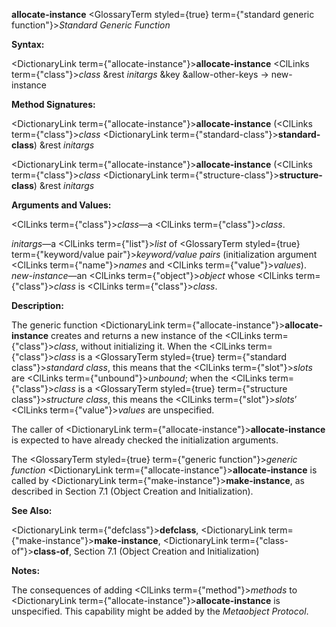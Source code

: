 **allocate-instance** <GlossaryTerm styled={true} term={"standard generic function"}><i>Standard Generic Function</i></GlossaryTerm> 



**Syntax:** 



<DictionaryLink  term={"allocate-instance"}><b>allocate-instance</b></DictionaryLink> <ClLinks  term={"class"}><i>class</i></ClLinks> &amp;rest *initargs* &amp;key &amp;allow-other-keys → new-instance 



**Method Signatures:** 



<DictionaryLink  term={"allocate-instance"}><b>allocate-instance</b></DictionaryLink> (<ClLinks  term={"class"}><i>class</i></ClLinks> <DictionaryLink  term={"standard-class"}><b>standard-class</b></DictionaryLink>) &amp;rest *initargs* 



<DictionaryLink  term={"allocate-instance"}><b>allocate-instance</b></DictionaryLink> (<ClLinks  term={"class"}><i>class</i></ClLinks> <DictionaryLink  term={"structure-class"}><b>structure-class</b></DictionaryLink>) &amp;rest *initargs* 



**Arguments and Values:** 



<ClLinks  term={"class"}><i>class</i></ClLinks>—a <ClLinks  term={"class"}><i>class</i></ClLinks>. 



*initargs*—a <ClLinks  term={"list"}><i>list</i></ClLinks> of <GlossaryTerm styled={true} term={"keyword/value pair"}><i>keyword/value pairs</i></GlossaryTerm> (initialization argument <ClLinks  term={"name"}><i>names</i></ClLinks> and <ClLinks  term={"value"}><i>values</i></ClLinks>). *new-instance*—an <ClLinks  term={"object"}><i>object</i></ClLinks> whose <ClLinks  term={"class"}><i>class</i></ClLinks> is <ClLinks  term={"class"}><i>class</i></ClLinks>. 







 



 



**Description:** 



The generic function <DictionaryLink  term={"allocate-instance"}><b>allocate-instance</b></DictionaryLink> creates and returns a new instance of the <ClLinks  term={"class"}><i>class</i></ClLinks>, without initializing it. When the <ClLinks  term={"class"}><i>class</i></ClLinks> is a <GlossaryTerm styled={true} term={"standard class"}><i>standard class</i></GlossaryTerm>, this means that the <ClLinks  term={"slot"}><i>slots</i></ClLinks> are <ClLinks  term={"unbound"}><i>unbound</i></ClLinks>; when the <ClLinks  term={"class"}><i>class</i></ClLinks> is a <GlossaryTerm styled={true} term={"structure class"}><i>structure class</i></GlossaryTerm>, this means the <ClLinks  term={"slot"}><i>slots</i></ClLinks>’ <ClLinks  term={"value"}><i>values</i></ClLinks> are unspecified. 



The caller of <DictionaryLink  term={"allocate-instance"}><b>allocate-instance</b></DictionaryLink> is expected to have already checked the initialization arguments. 



The <GlossaryTerm styled={true} term={"generic function"}><i>generic function</i></GlossaryTerm> <DictionaryLink  term={"allocate-instance"}><b>allocate-instance</b></DictionaryLink> is called by <DictionaryLink  term={"make-instance"}><b>make-instance</b></DictionaryLink>, as described in Section 7.1 (Object Creation and Initialization). 



**See Also:** 



<DictionaryLink  term={"defclass"}><b>defclass</b></DictionaryLink>, <DictionaryLink  term={"make-instance"}><b>make-instance</b></DictionaryLink>, <DictionaryLink  term={"class-of"}><b>class-of</b></DictionaryLink>, Section 7.1 (Object Creation and Initialization) 



**Notes:** 



The consequences of adding <ClLinks  term={"method"}><i>methods</i></ClLinks> to <DictionaryLink  term={"allocate-instance"}><b>allocate-instance</b></DictionaryLink> is unspecified. This capability might be added by the *Metaobject Protocol*. 



